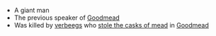 - A giant man
- The previous speaker of [Goodmead](/pages/goodmead)
- Was killed by [verbeegs](/pages/verbeeg) who [stole the casks of mead](/pages/missing-mead) in [Goodmead](/pages/goodmead)

